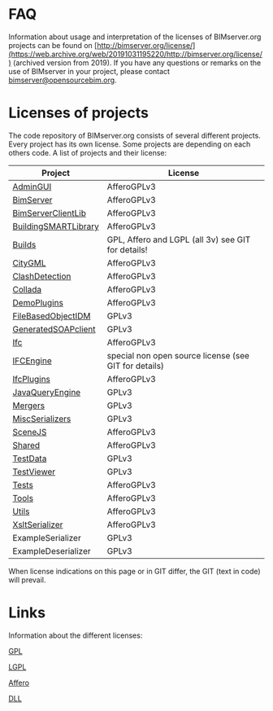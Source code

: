 # FAQ

Information about usage and interpretation of the licenses of BIMserver.org projects can be found on [http://bimserver.org/license/](https://web.archive.org/web/20191031195220/http://bimserver.org/license/) (archived version from 2019). If you have any questions or remarks on the use of BIMserver in your project, please contact [bimserver@opensourcebim.org](mailto:bimserver@opensourcebim.org).

# Licenses of projects

The code repository of BIMserver.org consists of several different projects. Every project has its own license. 
Some projects are depending on each others code. 
A list of projects and their license:

| Project | License |
| --- | --- |
| [AdminGUI](../tree/master/AdminGui) | AfferoGPLv3 |
| [BimServer](../tree/master/BimServer) | AfferoGPLv3 |
| [BimServerClientLib](../tree/master/BimServerClientLib) | AfferoGPLv3 |
| [BuildingSMARTLibrary](../tree/master/BuildingSMARTLibrary) | AfferoGPLv3 |
| [Builds](../tree/master/Builds) | GPL, Affero and LGPL (all 3v) see GIT for details! ||
| [CityGML](../tree/master/CityGML) | AfferoGPLv3 ||
| [ClashDetection](../tree/master/ClashDetection) | AfferoGPLv3 ||
| [Collada](../tree/master/Collada) | AfferoGPLv3 |
| [DemoPlugins](../tree/master/DemoPlugins) | AfferoGPLv3 |
| [FileBasedObjectIDM](../tree/master/FileBasedObjectIDM) | GPLv3 |
| [GeneratedSOAPclient](../tree/master/GeneratedSoapclient) |  GPLv3 |
| [Ifc](../tree/master/Ifc) | AfferoGPLv3 |
| [IFCEngine](http://www.ifcbrowser.com/) | special non open source license (see GIT for details) |
| [IfcPlugins](../tree/master/IfcPlugins) | AfferoGPLv3  |
| [JavaQueryEngine](../tree/master/JavaQueryEngine) | GPLv3 |
| [Mergers](../tree/master/Mergers) | GPLv3 |
| [MiscSerializers](../tree/master/MiscSerializers) | GPLv3 |
| [SceneJS](../tree/master/SceneJS) | AfferoGPLv3 |
| [Shared](../tree/master/Shared) | AfferoGPLv3 |
| [TestData](../tree/master/TestData) | GPLv3 |
| [TestViewer](../tree/master/TestViewer) | GPLv3  |
| [Tests](../tree/master/Tests) | AfferoGPLv3 |
| [Tools](../tree/master/Tools) | AfferoGPLv3 |
| [Utils](../tree/master/Utils) | AfferoGPLv3 |
| [XsltSerializer](../tree/master/XsltSerializer) | AfferoGPLv3 |
| ExampleSerializer | GPLv3 |
| ExampleDeserializer | GPLv3 |

When license indications on this page or in GIT differ, the GIT (text in code) will prevail. 

# Links

Information about the different licenses:

[GPL](http://www.gnu.org/licenses/gpl.html)

[LGPL](http://www.gnu.org/licenses/lgpl.html)

[Affero](http://www.gnu.org/licenses/agpl.html)

[DLL](http://rdf.bg/ifcenginedll/product_ifcdll.html)
